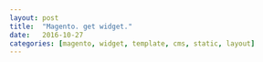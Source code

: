 ```yaml
---
layout: post
title:  "Magento. get widget."
date:   2016-10-27
categories: [magento, widget, template, cms, static, layout]
---
```


<script src="https://gist.github.com/evgv/b7d0e6b79a2d78cdea3fea07dcf207c0.js"></script>
